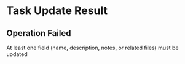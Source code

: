 # Task Update Result

## Operation Failed

At least one field (name, description, notes, or related files) must be updated
